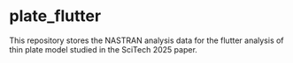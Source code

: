 # plate_flutter
This repository stores the NASTRAN analysis data for the flutter analysis of thin plate model studied in the SciTech 2025 paper.